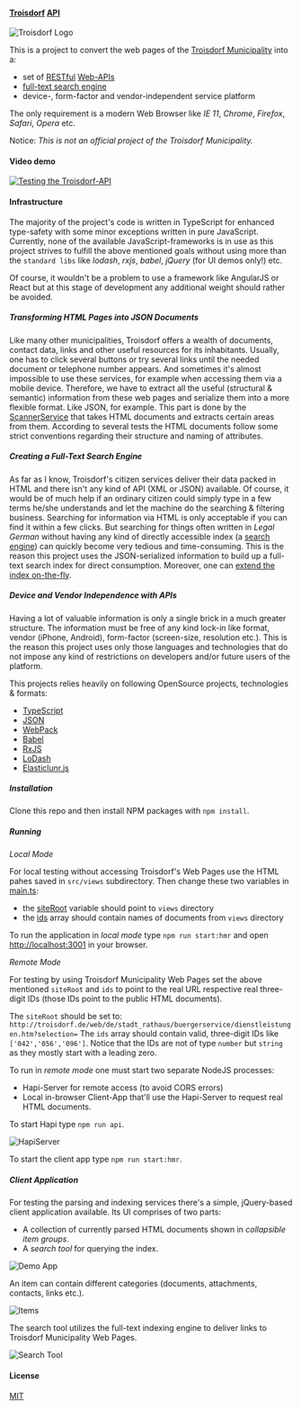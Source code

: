 #### [Troisdorf](https://en.wikipedia.org/wiki/Troisdorf) [API](https://en.wikipedia.org/wiki/Application_programming_interface)

![Troisdorf Logo](https://s32.postimg.org/rijxkp6gj/tro_logo.png)

This is a project to convert the web pages of the [Troisdorf Municipality](http://troisdorf.de/web/en/index.htm) into a:

 - set of [RESTful](https://en.wikipedia.org/wiki/Representational_state_transfer) [Web-APIs](https://en.wikipedia.org/wiki/Web_API) 
 - [full-text search engine](https://en.wikipedia.org/wiki/Full_text_search)    
 - device-, form-factor and vendor-independent service platform

The only requirement is a modern Web Browser like *IE 11*, *Chrome*, *Firefox*, *Safari*, *Opera* etc.

Notice: *This is not an official project of the Troisdorf Municipality.*   

#### Video demo 

[![Testing the Troisdorf-API](http://img.youtube.com/vi/9d_ZmUlcxZM/0.jpg)](http://www.youtube.com/watch?v=9d_ZmUlcxZM)

#### Infrastructure

The majority of the project's code is written in TypeScript for enhanced type-safety with some minor
exceptions written in pure JavaScript. Currently, none of the available JavaScript-frameworks is in 
use as this project strives to fulfill the above mentioned goals without using more than the 
`standard libs` like *lodash*, *rxjs*, *babel*, *jQuery* (for UI demos only!) etc. 

Of course, it wouldn't be a problem to use a framework like AngularJS or React but at this stage of development 
any additional weight should rather be avoided. 

##### Transforming HTML Pages into JSON Documents

Like many other municipalities, Troisdorf offers a wealth of documents, contact data, links and other 
useful resources for its inhabitants. Usually, one has to click several buttons or try several links 
until the needed document or telephone number appears. And sometimes it's almost impossible to use 
these services, for example when accessing them via a mobile device. Therefore, we have to extract 
all the useful (structural & semantic) information from these web pages and serialize them into a 
more flexible format. Like JSON, for example. This part is done by the [ScannerService](https://github.com/brakmic/TroAPI/blob/master/src/services/scanner/scanner.service.ts#L40) that takes 
HTML documents and extracts certain areas from them. According to several tests the HTML documents
follow some strict conventions regarding their structure and naming of attributes. 

##### Creating a Full-Text Search Engine

As far as I know, Troisdorf's citizen services deliver their data packed in HTML and there 
isn't any kind of API (XML or JSON) available. Of course, it would be of much help if an ordinary citizen could
simply type in a few terms he/she understands and let the machine do the searching & filtering business.
Searching for information via HTML is only acceptable if you can find it within a few clicks. But 
searching for things often written in *Legal German* without having any kind of directly 
accessible index (a [search engine](https://github.com/brakmic/TroAPI/blob/master/src/services/search/search.service.ts)) can quickly become very tedious and time-consuming. This is the reason
this project uses the JSON-serialized information to build up a full-text search 
index for direct consumption. Moreover, one can [extend the index on-the-fly](https://github.com/brakmic/TroAPI/blob/master/src/services/search/search.service.ts#L28).    

##### Device and Vendor Independence with APIs 

Having a lot of valuable information is only a single brick in a much greater structure. The information 
must be free of any kind lock-in like format, vendor (iPhone, Android), form-factor (screen-size, resolution etc.).
This is the reason this project uses only those languages and technologies that do not impose any kind of 
restrictions on developers and/or future users of the platform. 

This projects relies heavily on following OpenSource projects, technologies & formats: 

 - [TypeScript](https://www.typescriptlang.org/)
 - [JSON](http://json.org/)
 - [WebPack](https://webpack.github.io/)
 - [Babel](https://babeljs.io/)
 - [RxJS](http://reactivex.io/)
 - [LoDash](https://lodash.com/)
 - [Elasticlunr.js](http://elasticlunr.com/)

##### Installation 

Clone this repo and then install NPM packages with `npm install`.

##### Running 

*Local Mode*

For local testing without accessing Troisdorf's Web Pages use the HTML pahes saved in `src/views` subdirectory. 
Then change these two variables in [main.ts](https://github.com/brakmic/TroAPI/blob/master/src/app/main.ts):
 - the [siteRoot](https://github.com/brakmic/TroAPI/blob/master/src/app/main.ts#L29) variable should point to `views` directory
 - the [ids](https://github.com/brakmic/TroAPI/blob/master/src/app/main.ts#L56) array should contain names of documents from `views` directory 

To run the application in *local mode* type `npm run start:hmr` and open [http://localhost:3001](http://localhost:3001) in your browser.

*Remote Mode*

For testing by using Troisdorf Municipality Web Pages set the above mentioned `siteRoot` and `ids` to point to the real 
URL respective real three-digit IDs (those IDs point to the public HTML documents). 

The `siteRoot` should be set to: `http://troisdorf.de/web/de/stadt_rathaus/buergerservice/dienstleistungen.htm?selection=`
The `ids` array should contain valid, three-digit IDs like `['042','056','096']`. Notice that the IDs are not of type 
`number` but `string` as they mostly start with a leading zero.

To run in *remote mode* one must start two separate NodeJS processes:

 - Hapi-Server for remote access (to avoid CORS errors)
 - Local in-browser Client-App that'll use the Hapi-Server to request real HTML documents.

 To start Hapi type `npm run api`. 

 ![HapiServer](https://s31.postimg.org/56zgd629l/tro_api_server.png)

 To start the client app type `npm run start:hmr`.

 ##### Client Application 

 For testing the parsing and indexing services there's a simple, jQuery-based client application available.
 Its UI comprises of two parts:

 - A collection of currently parsed HTML documents shown in *collapsible item groups*.
 - A *search tool* for querying the index.

 ![Demo App](http://imageup.info/upload/big/2016/07/24/57951a46029f1.png)

 An item can contain different categories (documents, attachments, contacts, links etc.).

 ![Items](https://s31.postimg.org/7rmnhqdjt/troapi_2.png)

 The search tool utilizes the full-text indexing engine to deliver links to Troisdorf Municipality Web Pages.

 ![Search Tool](https://s31.postimg.org/jjswbo9gp/troapi_3.png)

 #### License 

 [MIT](https://github.com/brakmic/TroAPI/blob/master/LICENSE)